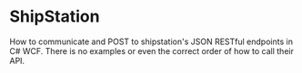 # ShipStation
How to communicate and POST to shipstation's JSON RESTful endpoints in C# WCF.  There is no examples or even the correct order of how to call their API. 
